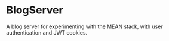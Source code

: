 # BlogServer
A blog server for experimenting with the MEAN stack, with user authentication and JWT cookies.
